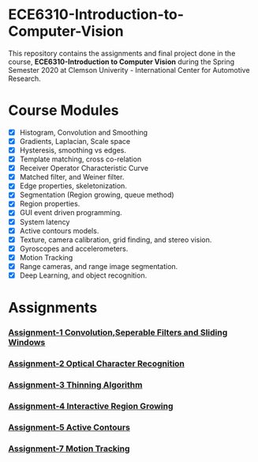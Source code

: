 # ECE6310-Introduction-to-Computer-Vision

This repository contains the assignments and final project done in the course, **ECE6310-Introduction to Computer Vision** during the Spring Semester 2020 at Clemson Univerity - International Center for Automotive Research.

# Course Modules
- [x] Histogram, Convolution and Smoothing
- [x] Gradients, Laplacian, Scale space
- [x] Hysteresis, smoothing vs edges.
- [x] Template matching, cross co-relation
- [x] Receiver Operator Characteristic Curve
- [x] Matched filter, and Weiner filter.
- [x] Edge properties, skeletonization.
- [x] Segmentation (Region growing, queue method)
- [x] Region properties.
- [x] GUI event driven programming.
- [x] System latency
- [x] Active contours models.
- [x] Texture, camera calibration, grid finding, and stereo vision.
- [x] Gyroscopes and accelerometers.
- [x] Motion Tracking
- [x] Range cameras, and range image segmentation.
- [x] Deep Learning, and object recognition.

# Assignments
### [Assignment-1 Convolution,Seperable Filters and Sliding Windows](https://github.com/Huzefa-Kagalwala/ECE6310-Introduction-to-Computer-Vision/tree/master/1-Convolution%2CSeperable%20Filters%20and%20Sliding%20Windows)
### [Assignment-2 Optical Character Recognition](https://github.com/Huzefa-Kagalwala/ECE6310-Introduction-to-Computer-Vision/tree/master/2-Optical%20Character%20Recognition)
### [Assignment-3 Thinning Algorithm](https://github.com/Huzefa-Kagalwala/ECE6310-Introduction-to-Computer-Vision/tree/master/3-Thinning%20Algorithm)
### [Assignment-4 Interactive Region Growing](https://github.com/Huzefa-Kagalwala/ECE6310-Introduction-to-Computer-Vision/tree/master/4-Interactive%20Region%20Growing)
### [Assignment-5 Active Contours](https://github.com/Huzefa-Kagalwala/ECE6310-Introduction-to-Computer-Vision/tree/master/5-Active%20Contours)
### [Assignment-7 Motion Tracking](https://github.com/Huzefa-Kagalwala/ECE6310-Introduction-to-Computer-Vision/tree/master/7-Motion%20Tracking)